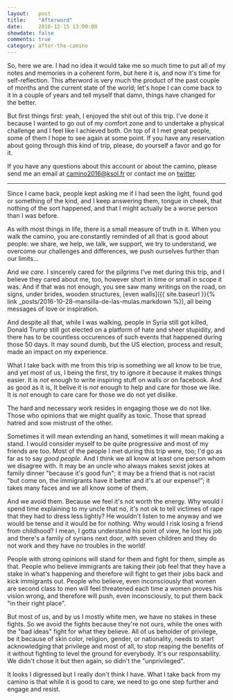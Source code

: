 ```yaml
---
layout:   post
title:    "Afterword"
date:     2016-12-15 13:00:00
showdate: false
comments: true
category: after-the-camino
---
```


So, here we are. I had no idea it would take me so much time to put all of my notes and memories in a coherent form, but here it is, and now it's time for self-reflection. This afterword is very much the product of the past couple of months and the current state of the world; let's hope I can come back to it in a couple of years and tell myself that damn, things have changed for the better.

But first things first: yeah, I enjoyed the shit out of this trip. I've done it because I wanted to go out of my comfort zone and to undertake a physical challenge and I feel like I achieved both. On top of it I met great people, some of them I hope to see again at some point. If you have any reservation about going through this kind of trip, please, do yourself a favor and go for it.

If you have any questions about this account or about the camino, please send me an email at [camino2016@ksol.fr](mailto:camino2016@ksol.fr) or contact me on [twitter](https://twitter.com/@ksol).

<hr>

Since I came back, people kept asking me if I had seen the light, found god or something of the kind, and I keep answering them, tongue in cheek, that nothing of the sort happened, and that I might actually be a worse person than I was before.

As with most things in life, there is a small measure of truth in it. When you walk the camino, you are constantly reminded of all that is good about people: we share, we help, we talk, we support, we try to understand, we overcome our challenges and differences, we push ourselves further than our limits...

And _we care_. I sincerely cared for the pilgrims I've met during this trip, and I believe they cared about me, too, however short in time or small in scope it was. And if that was not enough, you see saw many writings on the road, on signs, under brides, wooden structures, [even walls]({{ site.baseurl }}{% link _posts/2016-10-28-mansilla-de-las-mulas.markdown %}), all being messages of love or inspiration.

And despite all that, while I was walking, people in Syria still got killed, Donald Trump still got elected on a platform of hate and sheer stupidity, and there has to be countless occurences of such events that happened during those 50 days. It may sound dumb, but the US election, process and result, made an impact on my experience.

What I take back with me from this trip is something we all know to be true, and yet most of us, I being the first, try to ignore it because it makes things easier. It is *not* enough to write inspiring stuff on walls or on facebook. And as good as it is, It belive it is *not* enough to help and care for those we like. It is *not* enough to care care for those we do not yet dislike.

The hard and necessary work resides in engaging those we do not like. Those who opinions that we might qualify as toxic. Those that spread hatred and sow mistrust of the other.

Sometimes it will mean extending an hand, sometimes it will mean making a stand. I would consider myself to be quite progressive and most of my friends are too. Most of the people I met during this trip were, too; I'd go as far as to say _good people_. And I think we all know at least one person whom we disagree with. It may be an uncle who always makes sexist jokes at family dinner "because it's good fun"; it may be a friend that is not racist "but come on, the immigrants have it better and it's at our expense!"; it takes many faces and we all know some of them.

And we avoid them. Because we feel it's not worth the energy. Why would I spend time explaining to my uncle that no, it's not ok to tell victimes of rape that they had to dress less lightly? He wouldn't listen to me anyway and we would be tense and it would be for nothing. Why would I risk losing a friend from childhood? I mean, I gotta understand his point of view, he lost his job and there's a family of syrians next door, with seven children and they do not work and they have no troubles in the world!

People with strong opinions will stand for them and fight for them, simple as that. People who believe immigrants are taking their job feel that they have a stake in what's happening and therefore will fight to get their jobs back and kick immigrants out. People who believe, even inconsciously that women are second class to men will feel threatened each time a women proves his vision wrong, and therefore will push, even inconsciously, to put them back "in their right place".

But most of us, and by us I mostly white men, we have no stakes in these fights. So we avoid the fights because they're not ours, while the ones with the "bad ideas" fight for what they believe. All of us beholder of privilege, be it because of skin color, religion, gender, or nationality, needs to start acknowledging that privilege and most of all, to stop reaping the benefits of it without fighting to level the ground for everybody. It's our responsability. We didn't chose it but then again, so didn't the "unprivileged".

It looks I digressed but I really don't think I have. What I take back from my camino is that while it is good to care, we need to go one step further and engage and resist.
